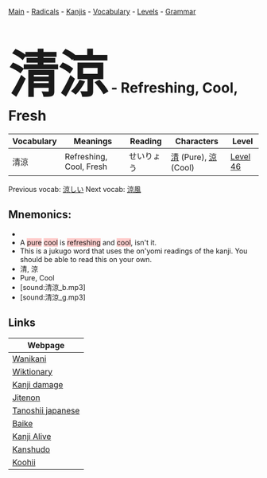 <style> bigfont {font-size: 100px}</style>
[Main](../README.md) -
[Radicals](../radicals.md) -
[Kanjis](../kanjis.md) -
[Vocabulary](../vocabulary.md) -
[Levels](../levels.md) -
[Grammar](../grammar.md)
# <bigfont> 清涼</bigfont> - Refreshing, Cool, Fresh 

| Vocabulary | Meanings | Reading | Characters | Level |
| --- | --- | --- | --- | --- |
| 清涼 | Refreshing, Cool, Fresh | せいりょう |  [清](../kanjis/清.md) (Pure), [涼](../kanjis/涼.md) (Cool) | [Level 46](../levels/wk_level46.md) |

Previous vocab: [涼しい](涼しい.md) Next vocab: [涼風](涼風.md) 

## Mnemonics:

* 
* A <span style="background-color:#ffcccb"> pure</span> <span style="background-color:#ffcccb"> cool</span> is <span style="background-color:#ffcccb"> refreshing</span> and <span style="background-color:#ffcccb"> cool</span>, isn't it.
* This is a jukugo word that uses the on'yomi readings of the kanji. You should be able to read this on your own.
* 清, 涼
* Pure, Cool
* [sound:清涼_b.mp3]
* [sound:清涼_g.mp3]


## Links 

| Webpage |
| --- |
| [Wanikani          ](https://www.wanikani.com/kanji/清涼) |
| [Wiktionary        ](https://en.wiktionary.org/wiki/清涼) |
| [Kanji damage      ](http://www.kanjidamage.com/kanji/search?utf8=✓&q=清涼) |
| [Jitenon           ](https://jitenon.com/kanji/清涼) |
| [Tanoshii japanese ](https://www.tanoshiijapanese.com/dictionary/kanji.cfm?k=清涼) |
| [Baike             ](https://baike.baidu.com/item/清涼) |
| [Kanji Alive       ](https://app.kanjialive.com/清涼) |
| [Kanshudo          ](https://www.kanshudo.com/searchmn?q=清涼) |
| [Koohii            ](https://kanji.koohii.com/study/kanji/清涼) |
